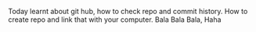 Today learnt about git hub, how to check repo and commit history. How to create repo and link that with your computer. Bala Bala Bala, Haha
